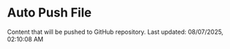 # Auto Push File

Content that will be pushed to GitHub repository.
Last updated: 08/07/2025, 02:10:08 AM